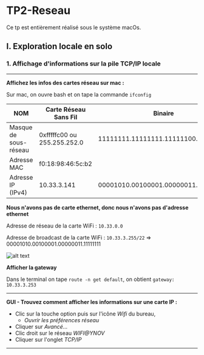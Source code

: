 # TP2-Reseau
Ce tp est entièrement réalisé sous le système macOs.

## I. Exploration locale en solo


### 1. Affichage d'informations sur la pile TCP/IP locale


---
**Affichez les infos des cartes réseau sur mac :**

Sur mac, on ouvre bash et on tape la commande `ifconfig`

| NOM         | Carte Réseau Sans Fil           | Binaire|
| ------------- |-------------|----------------|
| Masque de sous-réseau      | 0xfffffc00 ou 255.255.252.0 | 11111111.11111111.11111100.00000000|
| Adresse MAC      | f0:18:98:46:5c:b2 ||
| Adresse IP (IPv4) | 10.33.3.141 |00001010.00100001.00000011.10001101|



**Nous n'avons pas de carte ethernet, donc nous n'avons pas d'adresse ethernet**


Adresse de réseau de la carte WiFi : `10.33.0.0`

Adresse de broadcast de la carte WiFi : `10.33.3.255/22` =>  00001010.00100001.00000011.11111111

![alt text]( https://github.com/Sascha40/TP2-Reseau/blob/master/images/Capture%20d’écran%202019-01-21%20à%2011.53.13.png "capture") 

**Afficher la gateway**

Dans le terminal on tape `route -n get default`, on obtient `gateway: 10.33.3.253`

---
**GUI - Trouvez comment afficher les informations sur une carte IP :**


+ Clic sur la touche option puis sur l'icône *Wifi* du bureau,
   + *Ouvrir les préférences réseau*
+ Cliquer sur *Avancé...*
+ Clic droit sur le réseau *WIFI@YNOV*
+ Cliquer sur l'onglet *TCP/IP*
---
